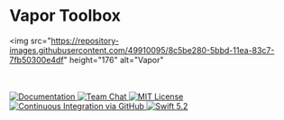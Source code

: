 # Vapor Toolbox

<p align="center">

   <img 
     src="https://repository-images.githubusercontent.com/49910095/8c5be280-5bbd-11ea-83c7-7fb50300e4df" 
     height="176" 
     alt="Vapor" 
   >

   <br>
   <br>

   <a href="https://docs.vapor.codes/4.0/">
       <img src="http://img.shields.io/badge/read_the-docs-2196f3.svg" alt="Documentation">
   </a>

   <a href="https://discord.gg/vapor">
       <img src="https://img.shields.io/discord/431917998102675485.svg" alt="Team Chat">
   </a>

   <a href="LICENSE">
       <img src="http://img.shields.io/badge/license-MIT-brightgreen.svg" alt="MIT License">
   </a>

   <a href="https://github.com/vapor/toolbox/actions">
       <img src="https://github.com/vapor/toolbox/workflows/Test%20Matrix/badge.svg" alt="Continuous Integration via GitHub">
   </a>

   <a href="https://swift.org">
       <img src="http://img.shields.io/badge/swift-5.2-brightgreen.svg" alt="Swift 5.2">
   </a>

</p>
